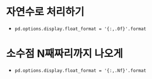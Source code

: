 # 자연수로 처리하기
 - `pd.options.display.float_format = '{:,.0f}'.format`

# 소수점 N째짜리까지 나오게
 - `pd.options.display.float_format = '{:,.Nf}'.format`
